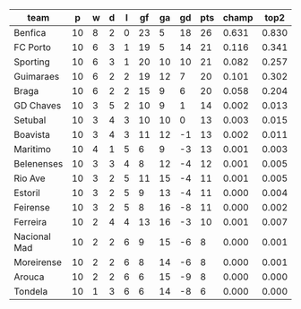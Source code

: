 |     team     | p  | w | d | l | gf | ga | gd | pts | champ | top2  | top3  | top4  |  5-7  | bot4  | bot3  | bot2  |
|--------------|----|---|---|---|----|----|----|-----|-------|-------|-------|-------|-------|-------|-------|-------|
| Benfica      | 10 | 8 | 2 | 0 | 23 |  5 | 18 |  26 | 0.631 | 0.830 | 0.921 | 0.965 | 0.033 | 0.000 | 0.000 | 0.000|
| FC Porto     | 10 | 6 | 3 | 1 | 19 |  5 | 14 |  21 | 0.116 | 0.341 | 0.544 | 0.714 | 0.222 | 0.001 | 0.000 | 0.000|
| Sporting     | 10 | 6 | 3 | 1 | 20 | 10 | 10 |  21 | 0.082 | 0.257 | 0.454 | 0.631 | 0.267 | 0.003 | 0.001 | 0.000|
| Guimaraes    | 10 | 6 | 2 | 2 | 19 | 12 |  7 |  20 | 0.101 | 0.302 | 0.497 | 0.666 | 0.251 | 0.002 | 0.001 | 0.001|
| Braga        | 10 | 6 | 2 | 2 | 15 |  9 |  6 |  20 | 0.058 | 0.204 | 0.380 | 0.553 | 0.324 | 0.004 | 0.002 | 0.001|
| GD Chaves    | 10 | 3 | 5 | 2 | 10 |  9 |  1 |  14 | 0.002 | 0.013 | 0.039 | 0.084 | 0.270 | 0.114 | 0.074 | 0.039|
| Setubal      | 10 | 3 | 4 | 3 | 10 | 10 |  0 |  13 | 0.003 | 0.015 | 0.035 | 0.073 | 0.245 | 0.133 | 0.085 | 0.045|
| Boavista     | 10 | 3 | 4 | 3 | 11 | 12 | -1 |  13 | 0.002 | 0.011 | 0.028 | 0.065 | 0.220 | 0.152 | 0.098 | 0.053|
| Maritimo     | 10 | 4 | 1 | 5 |  6 |  9 | -3 |  13 | 0.001 | 0.003 | 0.012 | 0.032 | 0.150 | 0.249 | 0.169 | 0.098|
| Belenenses   | 10 | 3 | 3 | 4 |  8 | 12 | -4 |  12 | 0.001 | 0.005 | 0.019 | 0.044 | 0.182 | 0.212 | 0.146 | 0.083|
| Rio Ave      | 10 | 3 | 2 | 5 | 11 | 15 | -4 |  11 | 0.001 | 0.005 | 0.016 | 0.038 | 0.168 | 0.232 | 0.159 | 0.093|
| Estoril      | 10 | 3 | 2 | 5 |  9 | 13 | -4 |  11 | 0.000 | 0.004 | 0.013 | 0.032 | 0.151 | 0.254 | 0.178 | 0.108|
| Feirense     | 10 | 3 | 2 | 5 |  8 | 16 | -8 |  11 | 0.000 | 0.002 | 0.009 | 0.025 | 0.115 | 0.317 | 0.229 | 0.144|
| Ferreira     | 10 | 2 | 4 | 4 | 13 | 16 | -3 |  10 | 0.001 | 0.007 | 0.023 | 0.052 | 0.200 | 0.180 | 0.121 | 0.071|
| Nacional Mad | 10 | 2 | 2 | 6 |  9 | 15 | -6 |   8 | 0.000 | 0.001 | 0.004 | 0.013 | 0.080 | 0.407 | 0.309 | 0.206|
| Moreirense   | 10 | 2 | 2 | 6 |  8 | 14 | -6 |   8 | 0.000 | 0.001 | 0.003 | 0.009 | 0.057 | 0.486 | 0.379 | 0.265|
| Arouca       | 10 | 2 | 2 | 6 |  6 | 15 | -9 |   8 | 0.000 | 0.000 | 0.001 | 0.004 | 0.037 | 0.598 | 0.494 | 0.364|
| Tondela      | 10 | 1 | 3 | 6 |  6 | 14 | -8 |   6 | 0.000 | 0.000 | 0.001 | 0.002 | 0.030 | 0.654 | 0.555 | 0.428|
